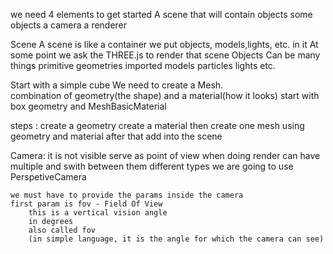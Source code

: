 we need 4 elements to get started
    A scene that will contain objects
    some objects
    a camera
    a renderer

Scene 
    A scene is like a container 
    we put objects, models,lights, etc. in it
    At some point we ask the THREE.js to render that scene
Objects
    Can be many things
    primitive geometries
    imported models
    particles
    lights
    etc.
    
Start with a simple cube
We need to create a Mesh.   
    combination of geometry(the shape) and a material(how it looks)
    start with box geometry and MeshBasicMaterial

steps :
    create a geometry
    create a material
    then create one mesh using geometry and material
    after that add into the scene

Camera:
    it is not visible
    serve as point of view when doing render
    can have multiple and swith between them
    different types
    we are going to use PerspetiveCamera

    we must have to provide the params inside the camera
    first param is fov - Field Of View
        this is a vertical vision angle
        in degrees
        also called fov
        (in simple language, it is the angle for which the camera can see)